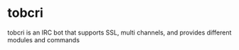 # tobcri
tobcri is an IRC bot that supports SSL, multi channels, and provides different modules and commands
